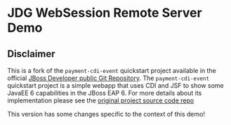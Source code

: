# JDG WebSession Remote Server Demo
## Disclaimer

This is a fork of the `payment-cdi-event` quickstart project available in the official [JBoss Developer public Git Repository](https://github.com/jboss-developer).
The `payment-cdi-event` quickstart project is a simple webapp that uses CDI and JSF to show some JavaEE 6 capabilities in the JBoss EAP 6.
For more details about its implementation please see the [original project source code repo](https://github.com/jboss-developer/jboss-eap-quickstarts/tree/7.0.x-develop/payment-cdi-event)

This version has some changes specific to the context of this demo!
